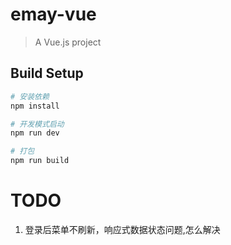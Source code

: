 # emay-vue

> A Vue.js project

## Build Setup

``` bash
# 安装依赖
npm install

# 开发模式启动
npm run dev

# 打包
npm run build

```


# TODO
1. 登录后菜单不刷新，响应式数据状态问题,怎么解决